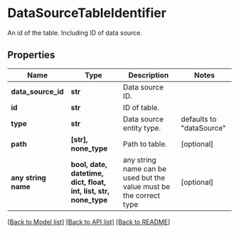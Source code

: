 # DataSourceTableIdentifier

An id of the table. Including ID of data source.

## Properties
Name | Type | Description | Notes
------------ | ------------- | ------------- | -------------
**data_source_id** | **str** | Data source ID. | 
**id** | **str** | ID of table. | 
**type** | **str** | Data source entity type. | defaults to "dataSource"
**path** | **[str], none_type** | Path to table. | [optional] 
**any string name** | **bool, date, datetime, dict, float, int, list, str, none_type** | any string name can be used but the value must be the correct type | [optional]

[[Back to Model list]](../README.md#documentation-for-models) [[Back to API list]](../README.md#documentation-for-api-endpoints) [[Back to README]](../README.md)


